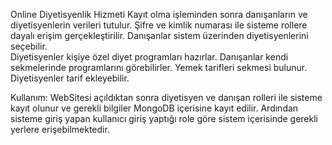 Online Diyetisyenlik Hizmeti
Kayıt olma işleminden sonra danışanların ve diyetisyenlerin verileri tutulur. Şifre ve kimlik numarası ile sisteme rollere dayalı erişim gerçekleştirilir. Danışanlar sistem üzerinden diyetisyenlerini seçebilir.  
Diyetisyenler kişiye özel diyet programları hazırlar. Danışanlar kendi sekmelerinde programlarını görebilirler. Yemek tarifleri sekmesi bulunur. Diyetisyenler tarif ekleyebilir.

Kullanım:
WebSitesi açıldıktan sonra diyetisyen ve danışan rolleri ile sisteme kayıt olunur ve gerekli bilgiler MongoDB içerisine kayıt edilir. Ardından sisteme giriş yapan kullanıcı giriş yaptığı role göre sistem içerisinde gerekli yerlere erişebilmektedir.
